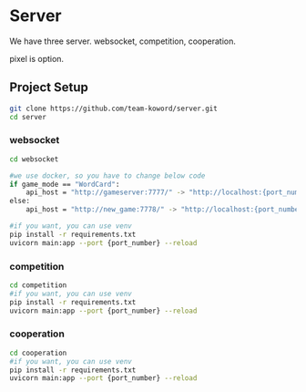 # Server
We have three server. websocket, competition, cooperation.

pixel is option.


## Project Setup
```sh
git clone https://github.com/team-koword/server.git
cd server
```

### websocket

```sh
cd websocket

#we use docker, so you have to change below code
if game_mode == "WordCard":
    api_host = "http://gameserver:7777/" -> "http://localhost:{port_number}/"
else:
    api_host = "http://new_game:7778/" -> "http://localhost:{port_number}/"

#if you want, you can use venv
pip install -r requirements.txt
uvicorn main:app --port {port_number} --reload
```

### competition

```sh
cd competition
#if you want, you can use venv
pip install -r requirements.txt
uvicorn main:app --port {port_number} --reload
```

### cooperation

```sh
cd cooperation
#if you want, you can use venv
pip install -r requirements.txt
uvicorn main:app --port {port_number} --reload
```

